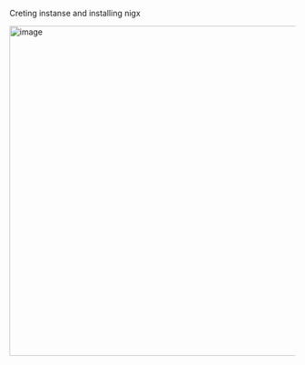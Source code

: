 Creting instanse and installing nigx

<img width="580" alt="image" src="https://user-images.githubusercontent.com/63984422/198776233-086cbde6-d7fd-4290-8cab-8b7daeabc21f.png">
